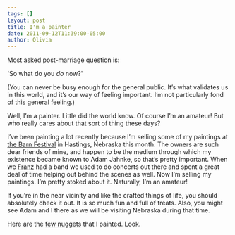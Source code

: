 ```yaml
---
tags: []
layout: post
title: I'm a painter
date: 2011-09-12T11:39:00-05:00
author: Olivia
---
```


Most asked post-marriage question is:

'So what do you *do* now?'

(You can never be busy enough for the general public. It’s what validates us in this world, and it’s our way of feeling important. I’m not particularly fond of this general feeling.)

Well, I’m a painter. Little did the world know. Of course I’m an amateur! But who really cares about that sort of thing these days?

I’ve been painting a lot recently because I’m selling some of my paintings at [the Barn Festival](http://www.barncandles.com/catalog/barnfestival.php?osCsid=kdaivakl0eavntr54dbs51u430) in Hastings, Nebraska this month. The owners are such dear friends of mine, and happen to be the medium through which my existence became known to Adam Jahnke, so that’s pretty important. When we [Franz](http://thefranzfamily.com/) had a band we used to do concerts out there and spent a great deal of time helping out behind the scenes as well. Now I’m selling my paintings. I’m pretty stoked about it. Naturally, I’m an amateur!

If you’re in the near vicinity and like the crafted things of life, you should absolutely check it out. It is so much fun and full of treats. Also, you might see Adam and I there as we will be visiting Nebraska during that time. 

Here are the [few nuggets](http://www.etsy.com/people/oliviayonk) that I painted. Look. 
